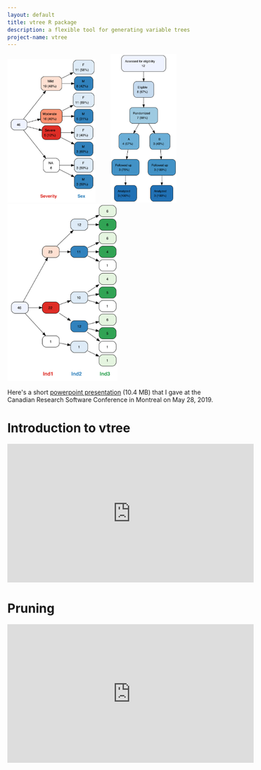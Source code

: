 ```yaml
---
layout: default
title: vtree R package
description: a flexible tool for generating variable trees
project-name: vtree
---
```


<img src="images/v1.png" width="200">&nbsp;&nbsp;&nbsp;&nbsp;&nbsp;&nbsp;&nbsp;&nbsp;&nbsp;<img src="images/t7.png" width="150">&nbsp;&nbsp;&nbsp;&nbsp;&nbsp;&nbsp;&nbsp;<img src="images/t1.png" width="250">


Here's a short [powerpoint presentation](https://nbarrowman.github.io/vtree%20-%20An%20R%20Package%20for%20Calculating%20and%20Drawing%20Variable%20Trees.pptx) (10.4 MB) that I gave at the Canadian Research Software Conference in Montreal on May 28, 2019.

# Introduction to vtree
<iframe width="560" height="315" src="https://www.youtube.com/embed/okcjcXpAOt4" frameborder="0" allow="accelerometer; autoplay; encrypted-media; gyroscope; picture-in-picture" allowfullscreen></iframe>

# Pruning
<iframe width="560" height="315" src="https://www.youtube.com/embed/iwa5yVG_AIA" frameborder="0" allow="accelerometer; autoplay; encrypted-media; gyroscope; picture-in-picture" allowfullscreen></iframe>
